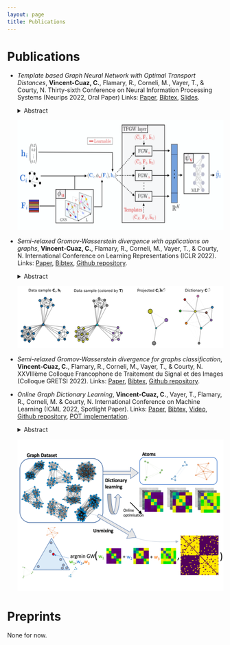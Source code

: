 ```yaml
---
layout: page
title: Publications
---
```






 	
# Publications


* *Template based Graph Neural Network with Optimal Transport Distances*, **Vincent-Cuaz, C.**, Flamary, R., Corneli, M., Vayer, T., & Courty, N.
 Thirty-sixth Conference on Neural Information Processing Systems (Neurips 2022, Oral Paper)
  Links: [Paper](https://arxiv.org/abs/2205.15733), [Bibtex](https://scholar.googleusercontent.com/scholar.bib?q=info:rv-fruZhkZYJ:scholar.google.com/&output=citation&scisdr=CgXYLniKEJWKgpsVQt8:AAGBfm0AAAAAYxETWt_GHonsW-6YthBRDUi25O4w5XUB&scisig=AAGBfm0AAAAAYxETWjS2klzz6zoynLWTNFAMjh4r4Rlr&scisf=4&ct=citation&cd=-1&hl=fr), [Slides](https://neurips.cc/media/neurips-2022/Slides/53079.pdf).
  <details>
  <summary>Abstract</summary>
  <font size="2">Current Graph Neural Networks (GNN) architectures generally rely on two important components: node features embedding through message passing, and aggregation with a specialized form of pooling. The structural (or topological) information is implicitly taken into account in these two steps. We propose in this work a novel point of view, which places distances to some learnable graph templates at the core of the graph representation. This distance embedding is constructed thanks to an optimal transport distance: the Fused Gromov-Wasserstein (FGW) distance, which encodes simultaneously feature and structure dissimilarities by solving a soft graph-matching problem. We postulate that the vector of FGW distances to a set of template graphs has a strong discriminative power, which is then fed to a non-linear classifier for final predictions. Distance embedding can be seen as a new layer, and can leverage on existing message passing techniques to promote sensible feature representations. Interestingly enough, in our work the optimal set of template graphs is also learnt in an end-to-end fashion by differentiating through this layer. After describing the corresponding learning procedure, we empirically validate our claim on several synthetic and real life graph classification datasets, where our method is competitive or surpasses kernel and GNN state-of-the-art approaches. We complete our experiments by an ablation study and a sensitivity analysis to parameters.
  </font>
  </details>
  <p align="center"> <img width="500" height="256" src="/assets/img/TFGW_figure.png"> </p>


* *Semi-relaxed Gromov-Wasserstein divergence with applications on graphs*, **Vincent-Cuaz, C.**, Flamary, R., Corneli, M., Vayer, T., & Courty, N.
  International Conference on Learning Representations (ICLR 2022).
  Links: [Paper](https://openreview.net/pdf?id=RShaMexjc-x), [Bibtex](https://openreview.net/forum?id=RShaMexjc-x), [Github repository](https://github.com/cedricvincentcuaz/srGW).
  <details>
  <summary>Abstract</summary>
  <font size="2">Comparing structured objects such as graphs is a fundamental operation involved in many learning tasks. To this end, the Gromov-Wasserstein (GW) distance, based on Optimal Transport (OT), has proven to be successful in handling the specific nature of the associated objects. More specifically, through the nodes connectivity relations, GW operates on graphs, seen as probability measures over specific spaces. At the core of OT is the idea of conservation of mass, which imposes a coupling between all the nodes from the two considered graphs. We argue in this paper that this property can be detrimental for tasks such as graph dictionary or partition learning, and we relax it by proposing a new semi-relaxed Gromov-Wasserstein divergence. Aside from immediate computational benefits, we discuss its properties, and show that it can lead to an efficient graph dictionary learning algorithm. We empirically demonstrate its relevance for complex tasks on graphs such as partitioning, clustering and completion.
  </font>
  </details>
  <p align="center"> <img width="500" height="145" src="/assets/img/srGW_figure.png"> </p>



* *Semi-relaxed Gromov-Wasserstein divergence for graphs classification*, **Vincent-Cuaz, C.**, Flamary, R., Corneli, M., Vayer, T., & Courty, N.
  XXVIIIème Colloque Francophone de Traitement du Signal et des Images (Colloque GRETSI 2022).
  Links: [Paper](https://hal.archives-ouvertes.fr/hal-03839524/document), [Bibtex](https://scholar.googleusercontent.com/scholar.bib?q=info:9xko-xxSxxwJ:scholar.google.com/&output=citation&scisdr=CgVDgMOUEICNhAcr2Yk:AAGBfm0AAAAAY5stwYn4fPHrvif2za0rtfuwVWAL2sY3&scisig=AAGBfm0AAAAAY5stwaD9sW9oO25ysoqVYAIIAA4lGT4b&scisf=4&ct=citation&cd=-1&hl=fr), [Github repository](https://github.com/cedricvincentcuaz/srGW).

  
 
* *Online Graph Dictionary Learning*, **Vincent-Cuaz, C.**, Vayer, T., Flamary, R., Corneli, M. & Courty, N. 
  International Conference on Machine Learning (ICML 2022, Spotlight Paper).
  Links: [Paper](http://proceedings.mlr.press/v139/vincent-cuaz21a.html), [Bibtex](http://proceedings.mlr.press/v139/vincent-cuaz21a.html), [Video](https://slideslive.com/38958766/online-graph-dictionary-learning), [Github repository](https://github.com/cedricvincentcuaz/GDL), [POT implementation](https://pythonot.github.io/auto_examples/gromov/plot_gromov_wasserstein_dictionary_learning.html#sphx-glr-auto-examples-gromov-plot-gromov-wasserstein-dictionary-learning-py).
  <details>
  <summary>Abstract</summary>
  <font size="2">Dictionary learning is a key tool for representation learning, that explains the data as linear combination of few basic elements. Yet, this analysis is not amenable in the context of graph learning, as graphs usually belong to different metric spaces. We fill this gap by proposing a new online Graph Dictionary Learning approach, which uses the Gromov Wasserstein divergence for the data fitting term. In our work, graphs are encoded through their nodes’ pairwise relations and modeled as convex combination of graph atoms, i.e. dictionary elements, estimated thanks to an online stochastic algorithm, which operates on a dataset of unregistered graphs with potentially different number of nodes. Our approach naturally extends to labeled graphs, and is completed by a novel upper bound that can be used as a fast approximation of Gromov Wasserstein in the embedding space. We provide numerical evidences showing the interest of our approach for unsupervised embedding of graph datasets and for online graph subspace estimation and tracking.
  </font>
  </details>
  <p align="center"> <img width="500" height="353" src="/assets/img/GDL_figure.png"> </p>



# Preprints


None for now.
